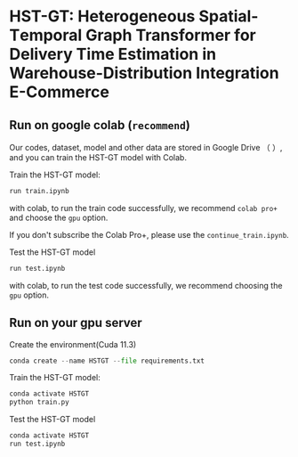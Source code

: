 # **HST-GT**: **H**eterogeneous **S**patial-**T**emporal **G**raph **T**ransformer for Delivery Time Estimation in Warehouse-Distribution Integration E-Commerce


## Run on google colab (`recommend`)

Our codes, dataset, model and other data are stored in Google Drive （  ）, and you can train the HST-GT model with Colab.





Train the HST-GT model:
```python
run train.ipynb
```
with colab, to run the train code successfully, we recommend `colab pro+` and choose the `gpu` option.

If you don't subscribe the Colab Pro+, please use the `continue_train.ipynb`.

Test the HST-GT model
```python
run test.ipynb
```
with colab, to run the test code successfully, we recommend choosing the `gpu` option.



## Run on your gpu server
Create the environment(Cuda 11.3)
```python
conda create --name HSTGT --file requirements.txt
```

Train the HST-GT model:
```python
conda activate HSTGT
python train.py
```

Test the HST-GT model
```python
conda activate HSTGT
run test.ipynb
```
